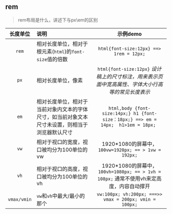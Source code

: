 ## rem 

> rem布局是什么，讲述下与px\em的区别

|长度单位|说明|示例demo|
|:-:|:-|:-:|
|`rem`|相对长度单位，相对于根元素(`html`)的`font-size`值的倍数|` html{font-size:12px} ==>  1rem = 12px; `|
|`px`|相对长度单位，像素|`html{font-size:12px}` _设计稿上的尺寸标注，用来表示页面中宽高属性、字体大小行高等的常见长度表示_ |
|`em`|相对长度单位，相对于当前对象内文本的字体尺寸，如当前对象文本尺寸未设置，则相当于浏览器默认尺寸|`html,body {font-size:14px;} h1 {font-size：18px;} ==> em = 14px;  h1>1em = 18px; `|
|`vw`|相对于视口的宽度，视口被均分为100单位的vw|1920*1080的屏幕中，`100vw=1920px; == > 1vw = 192px;`|
|`vh`|相对于视口的高度，视口被均分为100单位的vh|1920*1080的屏幕中，`100vh=1080px; == > 1vh = 108px;` 通常不使用vh来定高度，内容自动撑开|
|`vmax/vmin`|`vw`和`vh`中最大/最小的那个|`vw:100px; vh:200px; ===>> vmax = 200px; vmin = 100px;`|
